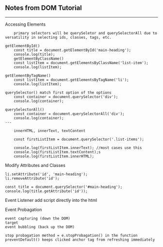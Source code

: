 ## Notes from DOM Tutorial

---

Accessing Elements

        primary selectors will be querySeletor and querySelectorAll due to versatility in selecting ids, classes, tags, etc.

    getElementById()
        const title = document.getElementById('main-heading');
        console.log(title);
        getElementByClassName()
        const listItem = document.getElementsByClassName('list-item');
        console.log(listItem);

    getElementByTagName()
        const listItem = document.getElementsByTagName('li');
        console.log(listItem);

    querySelector() match first option of the options
        const container = document.querySelector('div');
        console.log(container);

    querySelectorAll()
        const container = document.querySelectorAll('div');
        console.log(container);
    ---

        innerHTML, innerText, textContent

        const firstListItem = document.querySelector('.list-items');

        console.log(firstListItem.innerText); //most cases use this
        console.log(firstListItem.textContent);s
        console.log(firstListItem.innerHTML);

Modify Attributes and Classes

    li.setAttribute('id', 'main-heading');
    li.removeAttribute('id');

    const title = document.querySelector('#main-heading');
    console.log(title.getAttribute('id'));

Event Listener
add script directly into the html

<!-- <button onclick="alert('I love JavaScript')">ENTER</button> -->

Event Probagation

    event capturing (down the DOM)
    target
    event bubbling (back up the DOM)

    stop probagation method = e.stopProbagation() in the function
    preventDefault() keeps clicked anchor tag from refreshing immediately
